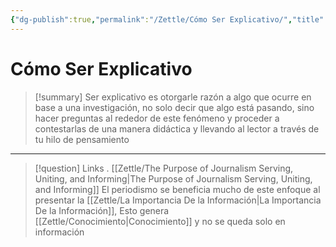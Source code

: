 ```yaml
---
{"dg-publish":true,"permalink":"/Zettle/Cómo Ser Explicativo/","title":"Cómo Ser Explicativo","updated":"2023-12-30T18:06:29.013-05:00"}
---
```



# Cómo Ser Explicativo

> [!summary] 
> Ser explicativo es otorgarle razón a algo que ocurre en base a una investigación, no solo decir que algo está pasando, sino hacer preguntas al rededor de este fenómeno y proceder a contestarlas de una manera didáctica y llevando al lector a través de tu hilo de pensamiento

- - - 
> [!question] Links
> .
> [[Zettle/The Purpose of Journalism Serving, Uniting, and Informing\|The Purpose of Journalism Serving, Uniting, and Informing]] El periodismo se beneficia mucho de este enfoque al presentar la [[Zettle/La Importancia De la Información\|La Importancia De la Información]], Esto genera [[Zettle/Conocimiento\|Conocimiento]] y no se queda solo en información
